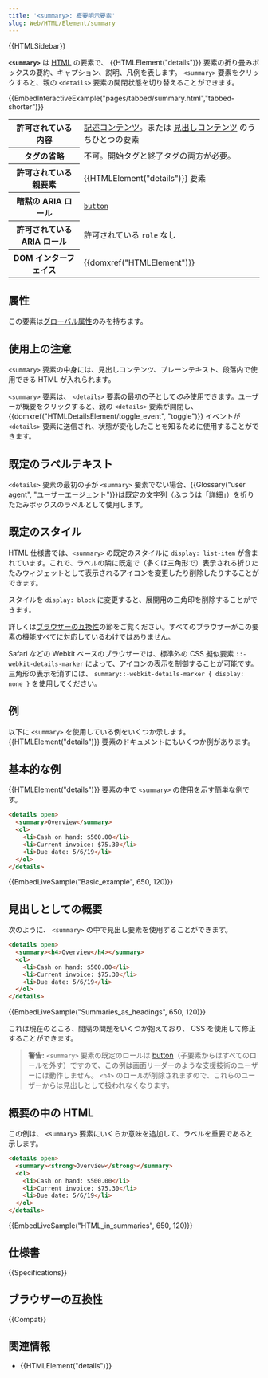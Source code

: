 ```yaml
---
title: '<summary>: 概要明示要素'
slug: Web/HTML/Element/summary
---
```


{{HTMLSidebar}}

**`<summary>`** は [HTML](/ja/docs/Web/HTML) の要素で、 {{HTMLElement("details")}} 要素の折り畳みボックスの要約、キャプション、説明、凡例を表します。 `<summary>` 要素をクリックすると、親の `<details>` 要素の開閉状態を切り替えることができます。

{{EmbedInteractiveExample("pages/tabbed/summary.html","tabbed-shorter")}}

<table class="properties">
  <tbody>
    <tr>
      <th scope="row">許可されている内容</th>
      <td>
        <a href="/ja/docs/Web/Guide/HTML/Content_categories#記述コンテンツ">記述コンテンツ</a>。または <a href="/ja/docs/Web/Guide/HTML/Content_categories#見出しコンテンツ">見出しコンテンツ</a> のうちひとつの要素
      </td>
    </tr>
    <tr>
      <th scope="row">タグの省略</th>
      <td>不可。開始タグと終了タグの両方が必要。</td>
    </tr>
    <tr>
      <th scope="row">許可されている親要素</th>
      <td>{{HTMLElement("details")}} 要素</td>
    </tr>
    <tr>
      <th scope="row">暗黙の ARIA ロール</th>
      <td>
        <code><a href="/ja/docs/Web/Accessibility/ARIA/Roles/button_role">button</a></code>
      </td>
    </tr>
    <tr>
      <th scope="row">許可されている ARIA ロール</th>
      <td>許可されている <code>role</code> なし</td>
    </tr>
    <tr>
      <th scope="row">DOM インターフェイス</th>
      <td>{{domxref("HTMLElement")}}</td>
    </tr>
  </tbody>
</table>

## 属性

この要素は[グローバル属性](/ja/docs/Web/HTML/Global_attributes)のみを持ちます。

## 使用上の注意

`<summary>` 要素の中身には、見出しコンテンツ、プレーンテキスト、段落内で使用できる HTML が入れられます。

`<summary>` 要素は、 `<details>` 要素の最初の子として*のみ*使用できます。ユーザーが概要をクリックすると、親の `<details>` 要素が開閉し、 {{domxref("HTMLDetailsElement/toggle_event", "toggle")}} イベントが `<details>` 要素に送信され、状態が変化したことを知るために使用することができます。

## 既定のラベルテキスト

`<details>` 要素の最初の子が `<summary>` 要素でない場合、{{Glossary("user agent", "ユーザーエージェント")}}は既定の文字列（ふつうは「詳細」）を折りたたみボックスのラベルとして使用します。

## 既定のスタイル

HTML 仕様書では、`<summary>` の既定のスタイルに `display: list-item` が含まれています。これで、ラベルの隣に既定で（多くは三角形で）表示される折りたたみウィジェットとして表示されるアイコンを変更したり削除したりすることができます。

スタイルを `display: block` に変更すると、展開用の三角印を削除することができます。

詳しくは[ブラウザーの互換性](#ブラウザーの互換性)の節をご覧ください。すべてのブラウザーがこの要素の機能すべてに対応しているわけではありません。

Safari などの Webkit ベースのブラウザーでは、標準外の CSS 擬似要素 `::-webkit-details-marker` によって、アイコンの表示を制御することが可能です。三角形の表示を消すには、 `summary::-webkit-details-marker { display: none }` を使用してください。

## 例

以下に `<summary>` を使用している例をいくつか示します。 {{HTMLElement("details")}} 要素のドキュメントにもいくつか例があります。

## 基本的な例

{{HTMLElement("details")}} 要素の中で `<summary>` の使用を示す簡単な例です。

```html
<details open>
  <summary>Overview</summary>
  <ol>
    <li>Cash on hand: $500.00</li>
    <li>Current invoice: $75.30</li>
    <li>Due date: 5/6/19</li>
  </ol>
</details>
```

{{EmbedLiveSample("Basic_example", 650, 120)}}

## 見出しとしての概要

次のように、 `<summary>` の中で見出し要素を使用することができます。

```html
<details open>
  <summary><h4>Overview</h4></summary>
  <ol>
    <li>Cash on hand: $500.00</li>
    <li>Current invoice: $75.30</li>
    <li>Due date: 5/6/19</li>
  </ol>
</details>
```

{{EmbedLiveSample("Summaries_as_headings", 650, 120)}}

これは現在のところ、間隔の問題をいくつか抱えており、 CSS を使用して修正することができます。

> **警告:** `<summary>` 要素の既定のロールは [button](/ja/docs/Web/Accessibility/ARIA/Roles/button_role)（子要素からはすべてのロールを外す）ですので、この例は画面リーダーのような支援技術のユーザーには動作しません。 `<h4>` のロールが削除されますので、これらのユーザーからは見出しとして扱われなくなります。
</div>

## 概要の中の HTML

この例は、 `<summary>` 要素にいくらか意味を追加して、ラベルを重要であると示します。

```html
<details open>
  <summary><strong>Overview</strong></summary>
  <ol>
    <li>Cash on hand: $500.00</li>
    <li>Current invoice: $75.30</li>
    <li>Due date: 5/6/19</li>
  </ol>
</details>
```

{{EmbedLiveSample("HTML_in_summaries", 650, 120)}}

## 仕様書

{{Specifications}}

## ブラウザーの互換性

{{Compat}}

## 関連情報

- {{HTMLElement("details")}}
